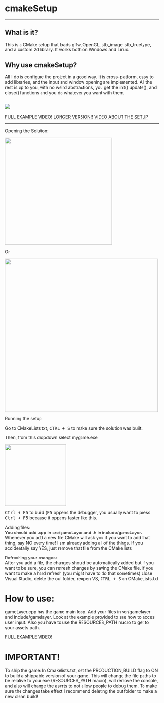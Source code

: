 # cmakeSetup

---

## What is it?

This is a CMake setup that loads glfw, OpenGL, stb_image, stb_truetype, and a custom 2d library. It works both on Windows and Linux.

## Why use cmakeSetup?

All I do is configure the project in a good way. It is cross-platform, easy to add libraries, and the input and window opening are implemented. All the rest is up to you, with no weird abstractions, you get the init() update(), and close() functions and you do whatever you want with them.


![](https://github.com/meemknight/photos/blob/master/cmakeSetup1.png)
---

  [FULL EXAMPLE VIDEO!](https://www.youtube.com/watch?v=zJoXMfCI9LM)
  [LONGER VERSION!!](https://www.youtube.com/watch?v=XOs2qynEmNE)
  [VIDEO ABOUT THE SETUP](https://www.youtube.com/watch?v=K8f73k9HM8M)

---

<p>Opening the Solution:</p> 

<img src="https://raw.githubusercontent.com/meemknight/photos/master/llge1.gif" width="350">

Or

<img src="https://raw.githubusercontent.com/meemknight/photos/master/llge2.gif" width="500">

Running the setup

Go to CMakeLists.txt, <kbd>CTRL + S</kbd> to make sure the solution was built.

Then, from this dropdown select mygame.exe

<img src="https://raw.githubusercontent.com/meemknight/photos/master/llge3.gif" width="200">

<kbd>Ctrl + F5</kbd> to build (<kbd>F5</kbd> oppens the debugger, you usually want to press <kbd>Ctrl + F5</kbd> because it oppens faster like this.

<p>Adding files:<br>
You should add .cpp in src/gameLayer and .h in include/gameLayer. Whenever you add a new file CMake will ask you if you want to add that thing, say NO every time! I am already adding all of the things.
If you accidentally say YES, just remove that file from the CMake.lists
</p>

<p>Refreshing your changes:<br>
After you add a file, the changes should be automatically added but if you want to be sure, you can refresh changes by saving the CMake file. If you want to make a hard refresh (you might have to do that sometimes) close Visual Studio, delete the out folder, reopen VS, <kbd>CTRL + S</kbd> on CMakeLists.txt</p>


# How to use:

  gameLayer.cpp has the game main loop. Add your files in scr/gamelayer and include/gamelayer.
  Look at the example provided to see how to acces user input.
  Also you have to use the RESOURCES_PATH macro to get to your assets path.

  [FULL EXAMPLE VIDEO!](https://www.youtube.com/watch?v=zJoXMfCI9LM)


# IMPORTANT!
  To ship the game: 
  In Cmakelists.txt, set the PRODUCTION_BUILD flag to ON to build a shippable version of your game. This will change the file paths to be relative to your exe (RESOURCES_PATH macro), will remove the console, and also will change the aserts to not allow people to debug them. To make sure the changes take effect I recommend deleting the out folder to make a new clean build!

